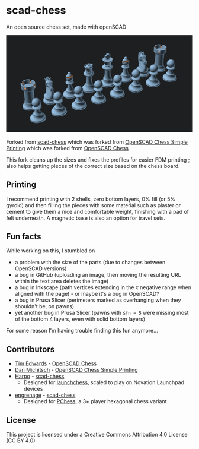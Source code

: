 # scad-chess

An open source chess set, made with openSCAD

![full set](chess_set.png)

Forked from [scad-chess](https://github.com/quaternionmedia/scad-chess)
which was forked from [OpenSCAD Chess Simple Printing](https://www.thingiverse.com/thing:3381939)
which was forked from [OpenSCAD Chess](https://www.thingiverse.com/thing:585218)

This fork cleans up the sizes and fixes the profiles for easier FDM printing ; also helps getting pieces of the correct size based on the chess board.

## Printing

I recommend printing with 2 shells, zero bottom layers, 0% fill (or 5% gyroid) and then filling the pieces with some material such as plaster or cement to give them a nice and comfortable weight, finishing with a pad of felt underneath. A magnetic base is also an option for travel sets.


## Fun facts

While working on this, I stumbled on
* a problem with the size of the parts (due to changes between OpenSCAD versions)
* a bug in GitHub (uploading an image, then moving the resulting URL within the text area deletes the image)
* a bug in Inkscape (path vertices extending in the *x* negative range when aligned with the page) - or maybe it's a bug in OpenSCAD?
* a bug in Prusa Slicer (perimeters marked as overhanging when they shouldn't be, on pawns)
* yet another bug in Prusa Slicer (pawns with `$fn = 5` were missing most of the bottom 4 layers, even with solid bottom layers)

For some reason I'm having trouble finding this fun anymore...


## Contributors
- [Tim Edwards](https://www.thingiverse.com/timedwards/designs) - [OpenSCAD Chess](https://www.thingiverse.com/thing:585218)
- [Dan Michitsch](https://www.thingiverse.com/zarlor/designs) - [OpenSCAD Chess Simple Printing](https://www.thingiverse.com/thing:3381939)
- [Harpo](https://harpo.me/) - [scad-chess](https://github.com/quaternionmedia/scad-chess)
  - Designed for [launchchess](https://www.quaternion.media/launchchess), scaled to play on Novation Launchpad devices
- [engrenage](https://github.com/petaflot) - [scad-chess](https://github.com/petaflot/scad-chess)
  - Designed for [PChess](https://github.com/petaflot/pchess), a 3+ player hexagonal chess variant

## License
This project is licensed under a Creative Commons Attribution 4.0 License (CC BY 4.0)
